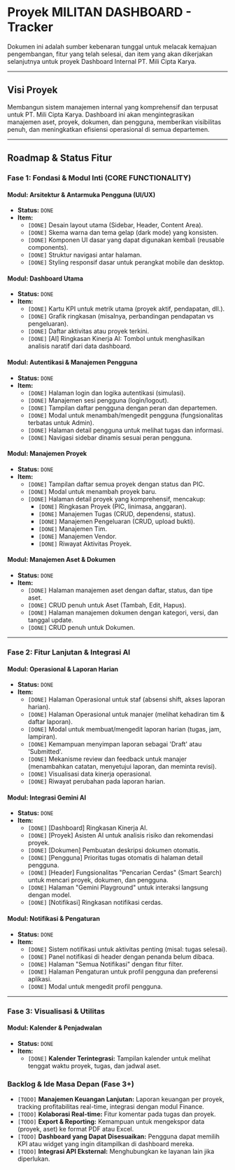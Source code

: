 # Proyek MILITAN DASHBOARD - Tracker

Dokumen ini adalah sumber kebenaran tunggal untuk melacak kemajuan pengembangan, fitur yang telah selesai, dan item yang akan dikerjakan selanjutnya untuk proyek Dashboard Internal PT. Mili Cipta Karya.

---

## Visi Proyek

Membangun sistem manajemen internal yang komprehensif dan terpusat untuk PT. Mili Cipta Karya. Dashboard ini akan mengintegrasikan manajemen aset, proyek, dokumen, dan pengguna, memberikan visibilitas penuh, dan meningkatkan efisiensi operasional di semua departemen.

---

## Roadmap & Status Fitur

### Fase 1: Fondasi & Modul Inti (CORE FUNCTIONALITY)

#### **Modul: Arsitektur & Antarmuka Pengguna (UI/UX)**
- **Status:** `DONE`
- **Item:**
    - `[DONE]` Desain layout utama (Sidebar, Header, Content Area).
    - `[DONE]` Skema warna dan tema gelap (dark mode) yang konsisten.
    - `[DONE]` Komponen UI dasar yang dapat digunakan kembali (reusable components).
    - `[DONE]` Struktur navigasi antar halaman.
    - `[DONE]` Styling responsif dasar untuk perangkat mobile dan desktop.

#### **Modul: Dashboard Utama**
- **Status:** `DONE`
- **Item:**
    - `[DONE]` Kartu KPI untuk metrik utama (proyek aktif, pendapatan, dll.).
    - `[DONE]` Grafik ringkasan (misalnya, perbandingan pendapatan vs pengeluaran).
    - `[DONE]` Daftar aktivitas atau proyek terkini.
    - `[DONE]` [AI] Ringkasan Kinerja AI: Tombol untuk menghasilkan analisis naratif dari data dashboard.

#### **Modul: Autentikasi & Manajemen Pengguna**
- **Status:** `DONE`
- **Item:**
    - `[DONE]` Halaman login dan logika autentikasi (simulasi).
    - `[DONE]` Manajemen sesi pengguna (login/logout).
    - `[DONE]` Tampilan daftar pengguna dengan peran dan departemen.
    - `[DONE]` Modal untuk menambah/mengedit pengguna (fungsionalitas terbatas untuk Admin).
    - `[DONE]` Halaman detail pengguna untuk melihat tugas dan informasi.
    - `[DONE]` Navigasi sidebar dinamis sesuai peran pengguna.

#### **Modul: Manajemen Proyek**
- **Status:** `DONE`
- **Item:**
    - `[DONE]` Tampilan daftar semua proyek dengan status dan PIC.
    - `[DONE]` Modal untuk menambah proyek baru.
    - `[DONE]` Halaman detail proyek yang komprehensif, mencakup:
        - `[DONE]` Ringkasan Proyek (PIC, linimasa, anggaran).
        - `[DONE]` Manajemen Tugas (CRUD, dependensi, status).
        - `[DONE]` Manajemen Pengeluaran (CRUD, upload bukti).
        - `[DONE]` Manajemen Tim.
        - `[DONE]` Manajemen Vendor.
        - `[DONE]` Riwayat Aktivitas Proyek.

#### **Modul: Manajemen Aset & Dokumen**
- **Status:** `DONE`
- **Item:**
    - `[DONE]` Halaman manajemen aset dengan daftar, status, dan tipe aset.
    - `[DONE]` CRUD penuh untuk Aset (Tambah, Edit, Hapus).
    - `[DONE]` Halaman manajemen dokumen dengan kategori, versi, dan tanggal update.
    - `[DONE]` CRUD penuh untuk Dokumen.

---

### Fase 2: Fitur Lanjutan & Integrasi AI

#### **Modul: Operasional & Laporan Harian**
- **Status:** `DONE`
- **Item:**
    - `[DONE]` Halaman Operasional untuk staf (absensi shift, akses laporan harian).
    - `[DONE]` Halaman Operasional untuk manajer (melihat kehadiran tim & daftar laporan).
    - `[DONE]` Modal untuk membuat/mengedit laporan harian (tugas, jam, lampiran).
    - `[DONE]` Kemampuan menyimpan laporan sebagai 'Draft' atau 'Submitted'.
    - `[DONE]` Mekanisme review dan feedback untuk manajer (menambahkan catatan, menyetujui laporan, dan meminta revisi).
    - `[DONE]` Visualisasi data kinerja operasional.
    - `[DONE]` Riwayat perubahan pada laporan harian.

#### **Modul: Integrasi Gemini AI**
- **Status:** `DONE`
- **Item:**
    - `[DONE]` [Dashboard] Ringkasan Kinerja AI.
    - `[DONE]` [Proyek] Asisten AI untuk analisis risiko dan rekomendasi proyek.
    - `[DONE]` [Dokumen] Pembuatan deskripsi dokumen otomatis.
    - `[DONE]` [Pengguna] Prioritas tugas otomatis di halaman detail pengguna.
    - `[DONE]` [Header] Fungsionalitas "Pencarian Cerdas" (Smart Search) untuk mencari proyek, dokumen, dan pengguna.
    - `[DONE]` Halaman "Gemini Playground" untuk interaksi langsung dengan model.
    - `[DONE]` [Notifikasi] Ringkasan notifikasi cerdas.

#### **Modul: Notifikasi & Pengaturan**
- **Status:** `DONE`
- **Item:**
    - `[DONE]` Sistem notifikasi untuk aktivitas penting (misal: tugas selesai).
    - `[DONE]` Panel notifikasi di header dengan penanda belum dibaca.
    - `[DONE]` Halaman "Semua Notifikasi" dengan fitur filter.
    - `[DONE]` Halaman Pengaturan untuk profil pengguna dan preferensi aplikasi.
    - `[DONE]` Modal untuk mengedit profil pengguna.

---

### Fase 3: Visualisasi & Utilitas

#### **Modul: Kalender & Penjadwalan**
- **Status:** `DONE`
- **Item:**
    - `[DONE]` **Kalender Terintegrasi:** Tampilan kalender untuk melihat tenggat waktu proyek, tugas, dan jadwal aset.

### Backlog & Ide Masa Depan (Fase 3+)

- `[TODO]` **Manajemen Keuangan Lanjutan:** Laporan keuangan per proyek, tracking profitabilitas real-time, integrasi dengan modul Finance.
- `[TODO]` **Kolaborasi Real-time:** Fitur komentar pada tugas dan proyek.
- `[TODO]` **Export & Reporting:** Kemampuan untuk mengekspor data (proyek, aset) ke format PDF atau Excel.
- `[TODO]` **Dashboard yang Dapat Disesuaikan:** Pengguna dapat memilih KPI atau widget yang ingin ditampilkan di dashboard mereka.
- `[TODO]` **Integrasi API Eksternal:** Menghubungkan ke layanan lain jika diperlukan.